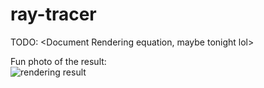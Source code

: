 # ray-tracer

TODO: 
<Document Rendering equation, maybe tonight lol>

Fun photo of the result: <br>
![rendering result](https://user-images.githubusercontent.com/54962990/118700874-f616db00-b7c7-11eb-9e78-35122d0eca74.PNG)
